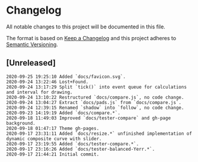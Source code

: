# Changelog

All notable changes to this project will be documented in this file.

The format is based on [Keep a Changelog](http://keepachangelog.com/en/1.0.0/)
and this project adheres to [Semantic Versioning](http://semver.org/spec/v2.0.0.html).

## [Unreleased]

```
2020-09-25 19:25:10 Added `docs/favicon.svg`.
2020-09-24 13:22:46 Lost+Found.
2020-09-24 13:17:29 Split `tick()` into event queue for calculations and interval for drawing.
2020-09-24 13:10:22 Restructured `docs/compare.js`, no code change.
2020-09-24 13:04:27 Extract `docs/pads.js` from `docs/compare.js`.
2020-09-24 12:39:15 Renamed `shadow` into `follow`, no code change.
2020-09-23 14:19:19 Added `docs/compare.*`.
2020-09-18 11:49:03 Improved `docs/tester-compare` and gh-page background.
2020-09-18 01:47:17 Theme gh-pages.
2020-09-17 23:31:11 Added `docs/resize.*` unfinished implementation of dynamic composite curve with slider.
2020-09-17 23:19:55 Added `docs/tester-compare.*`.
2020-09-17 23:16:26 Added `docs/tester-balanced-Yerr.*`.
2020-09-17 21:44:21 Initial commit.
```
